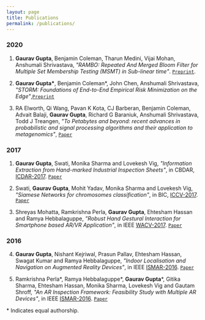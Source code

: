 ```yaml
---
layout: page
title: Publications
permalink: /publications/
---
```


### 2020

1. __Gaurav Gupta__, Benjamin Coleman, Tharun Medini, Vijai Mohan, Anshumali Shrivastava, _"RAMBO: Repeated And Merged Bloom Filter for Multiple Set Membership Testing (MSMT) in Sub-linear time"_. [`Preprint`](https://arxiv.org/abs/1910.02611).

2. __Gaurav Gupta\*__, Benjamin Coleman\*, John Chen, Anshumali Shrivastava, _"STORM: Foundations of End-to-End Empirical Risk Minimization on the Edge"_,[`Preprint`](https://arxiv.org/abs/2006.14554) 

3. RA Elworth, Qi Wang, Pavan K Kota, CJ Barberan, Benjamin Coleman, Advait Balaji, __Gaurav Gupta__, Richard G Baraniuk, Anshumali Shrivastava, Todd J Treangen, _"To Petabytes and beyond: recent advances in probabilistic and signal processing algorithms and their application to metagenomics"_, [`Paper`](https://academic.oup.com/nar/article/48/10/5217/5825624)

### 2017

1. __Gaurav Gupta__, Swati, Monika Sharma and Lovekesh Vig, _"Information Extraction from Hand-marked Industrial Inspection Sheets"_, in CBDAR, [ICDAR-2017](http://u-pat.org/ICDAR2017/index.php). [`Paper`](https://gaurav16gupta.github.io/papers/cbdar.pdf)

2. Swati, __Gaurav Gupta__, Mohit Yadav, Monika Sharma and Lovekesh Vig, _"Siamese Networks for chromosomes classification"_, in BIC, [ICCV-2017](http://iccv2017.thecvf.com/). [`Paper`](https://gaurav16gupta.github.io/papers/Siamese%20Networks%20For%20Chromosome%20Classification_BIC_ICCV2017.pdf)

3. Shreyas Mohatta, Ramkrishna Perla, __Gaurav Gupta__, Ehtesham Hassan and Ramya Hebbalaguppe, _"Robust Hand Gestural Interaction for Smartphone based AR/VR Application"_, in IEEE [WACV-2017](http://pamitc.org/wacv2017/). [`Paper`](https://gaurav16gupta.github.io/papers/HandGesture.pdf)

### 2016

4. __Gaurav Gupta__, Nishant Kejriwal, Prasun Pallav, Ehtesham Hassan, Swagat Kumar and Ramya Hebbalaguppe, _"Indoor Localisation and Navigation on Augmented Reality Devices"_, in IEEE [ISMAR-2016](http://www.ismar.vgtc.org/). [`Paper`](https://gaurav16gupta.github.io/papers/IndoorLocalisation.pdf)

5. Ramkrishna Perla\*, Ramya Hebbalaguppe\*, __Gaurav Gupta__\*, Gitika Sharma, Ehtesham Hassan, Monika Sharma, Lovekesh Vig and Gautam Shroff, _"An AR Inspection Framework: Feasibility Study with Multiple AR Devices"_, in IEEE [ISMAR-2016](http://www.ismar.vgtc.org/). [`Paper`](https://gaurav16gupta.github.io/papers/ARInspection.pdf)



\* Indicates equal authorship. 
